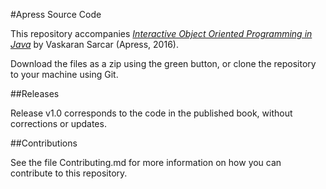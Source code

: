 #Apress Source Code

This repository accompanies [*Interactive Object Oriented Programming in Java*](http://www.apress.com/9781484225431) by Vaskaran Sarcar (Apress, 2016).

[comment]: #cover

Download the files as a zip using the green button, or clone the repository to your machine using Git.

##Releases

Release v1.0 corresponds to the code in the published book, without corrections or updates.

##Contributions

See the file Contributing.md for more information on how you can contribute to this repository.
